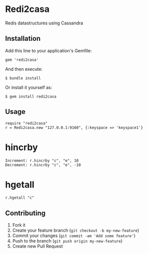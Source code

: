 # Redi2casa

Redis datastructures using Cassandra

## Installation

Add this line to your application's Gemfile:

    gem 'redi2casa'

And then execute:

    $ bundle install

Or install it yourself as:

    $ gem install redi2casa

## Usage

    require "redi2casa"
    r = Redi2casa.new "127.0.0.1:9160", {:keyspace => 'keyspace1'}

# hincrby

    Increment: r.hincrby "c", "e", 10
    Decrement: r.hincrby "c", "e", -10

# hgetall

    r.hgetall "c"

## Contributing

1. Fork it
2. Create your feature branch (`git checkout -b my-new-feature`)
3. Commit your changes (`git commit -am 'Add some feature'`)
4. Push to the branch (`git push origin my-new-feature`)
5. Create new Pull Request

